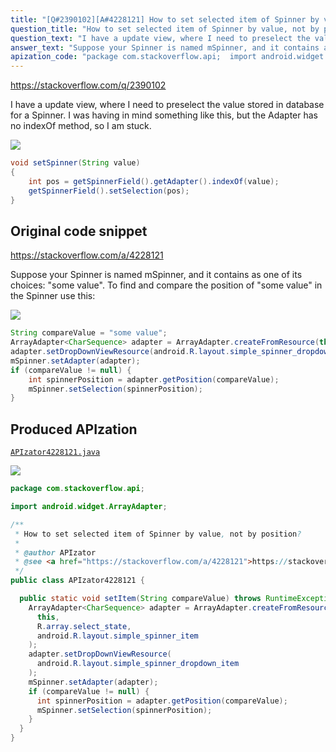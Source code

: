 ```yaml
---
title: "[Q#2390102][A#4228121] How to set selected item of Spinner by value, not by position?"
question_title: "How to set selected item of Spinner by value, not by position?"
question_text: "I have a update view, where I need to preselect the value stored in database for a Spinner. I was having in mind something like this, but the Adapter has no indexOf method, so I am stuck."
answer_text: "Suppose your Spinner is named mSpinner, and it contains as one of its choices: \"some value\". To find and compare the position of \"some value\" in the Spinner use this:"
apization_code: "package com.stackoverflow.api;  import android.widget.ArrayAdapter;  /**  * How to set selected item of Spinner by value, not by position?  *  * @author APIzator  * @see <a href=\"https://stackoverflow.com/a/4228121\">https://stackoverflow.com/a/4228121</a>  */ public class APIzator4228121 {    public static void setItem(String compareValue) throws RuntimeException {     ArrayAdapter<CharSequence> adapter = ArrayAdapter.createFromResource(       this,       R.array.select_state,       android.R.layout.simple_spinner_item     );     adapter.setDropDownViewResource(       android.R.layout.simple_spinner_dropdown_item     );     mSpinner.setAdapter(adapter);     if (compareValue != null) {       int spinnerPosition = adapter.getPosition(compareValue);       mSpinner.setSelection(spinnerPosition);     }   } }"
---
```


https://stackoverflow.com/q/2390102

I have a update view, where I need to preselect the value stored in database for a Spinner.
I was having in mind something like this, but the Adapter has no indexOf method, so I am stuck.


<div class="code-logo"><img src="/stackoverflow.png" /></div>

```java
void setSpinner(String value)
{
    int pos = getSpinnerField().getAdapter().indexOf(value);
    getSpinnerField().setSelection(pos);
}
```


## Original code snippet

https://stackoverflow.com/a/4228121

Suppose your Spinner is named mSpinner, and it contains as one of its choices: &quot;some value&quot;.
To find and compare the position of &quot;some value&quot; in the Spinner use this:

<div class="code-logo"><img src="/stackoverflow.png" /></div>

```java
String compareValue = "some value";
ArrayAdapter<CharSequence> adapter = ArrayAdapter.createFromResource(this, R.array.select_state, android.R.layout.simple_spinner_item);
adapter.setDropDownViewResource(android.R.layout.simple_spinner_dropdown_item);
mSpinner.setAdapter(adapter);
if (compareValue != null) {
    int spinnerPosition = adapter.getPosition(compareValue);
    mSpinner.setSelection(spinnerPosition);
}
```

## Produced APIzation

[`APIzator4228121.java`](https://github.com/pasqualesalza/apization-temp-data/raw/master/search/APIzator4228121.java)

<div class="code-logo"><img src="/apizator.png" /></div>

```java
package com.stackoverflow.api;

import android.widget.ArrayAdapter;

/**
 * How to set selected item of Spinner by value, not by position?
 *
 * @author APIzator
 * @see <a href="https://stackoverflow.com/a/4228121">https://stackoverflow.com/a/4228121</a>
 */
public class APIzator4228121 {

  public static void setItem(String compareValue) throws RuntimeException {
    ArrayAdapter<CharSequence> adapter = ArrayAdapter.createFromResource(
      this,
      R.array.select_state,
      android.R.layout.simple_spinner_item
    );
    adapter.setDropDownViewResource(
      android.R.layout.simple_spinner_dropdown_item
    );
    mSpinner.setAdapter(adapter);
    if (compareValue != null) {
      int spinnerPosition = adapter.getPosition(compareValue);
      mSpinner.setSelection(spinnerPosition);
    }
  }
}

```